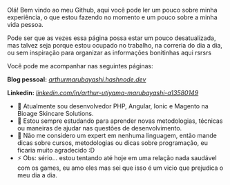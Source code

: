 Olá! Bem vindo ao meu Github, aqui você pode ler um pouco sobre minha experiência, o que estou fazendo no momento e um pouco sobre a minha vida pessoa. 

Pode ser que as vezes essa página possa estar um pouco desatualizada, mas talvez seja porque estou ocupado no trabalho, na correria do dia a dia, ou sem inspiração para organizar as informações bonitinhas aqui rsrsrs

Você pode me acompanhar nas seguintes páginas:

<b>Blog pessoal:</b> <a href="arthurmarubayashi.hashnode.dev"><i>arthurmarubayashi.hashnode.dev</i></a>

<b>Linkedin:</b> <a href="linkedin.com/in/arthur-utiyama-marubayashi-a13580149"><i>linkedin.com/in/arthur-utiyama-marubayashi-a13580149</i></a>


- 🔭 Atualmente sou desenvolvedor PHP, Angular, Ionic e Magento na Bioage Skincare Solutions.
- 🌱 Estou sempre estudando para aprender novas metodologias, técnicas ou maneiras de ajudar nas questões de desenvolvimento.
- 🤔 Não me considero um expert em nenhuma linguagem, então mande dicas sobre cursos, metodologias ou  dicas sobre programação, eu ficaria muito agradecido :D
- ⚡ Obs: sério... estou tentando até hoje em uma relação nada saudável com os games, eu amo eles mas sei que isso é um vicio que prejudica o meu dia a dia.


